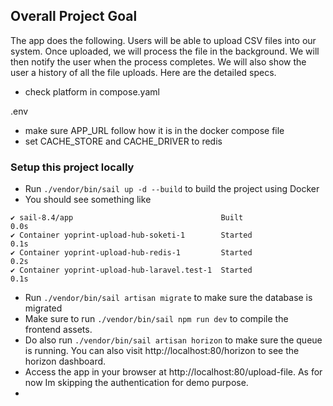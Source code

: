 ## Overall Project Goal

The app does the following. Users will be able to upload CSV files into our system. Once uploaded, we will process the file in the background. We will then notify the user when the process completes. We will also show the user a history of all the file uploads. Here are the detailed specs.

- check platform in compose.yaml

.env
- make sure APP_URL follow how it is in the docker compose file
- set CACHE_STORE and CACHE_DRIVER to redis

### Setup this project locally

- Run `./vendor/bin/sail up -d --build` to build the project using Docker
- You should see something like

```
✔ sail-8.4/app                                 Built                                                                         0.0s 
✔ Container yoprint-upload-hub-soketi-1        Started                                                                       0.1s 
✔ Container yoprint-upload-hub-redis-1         Started                                                                       0.2s 
✔ Container yoprint-upload-hub-laravel.test-1  Started                                                                       0.1s 
```
- Run `./vendor/bin/sail artisan migrate` to make sure the database is migrated
- Make sure to run `./vendor/bin/sail npm run dev` to compile the frontend assets.
- Do also run `./vendor/bin/sail artisan horizon` to make sure the queue is running. You can also visit http://localhost:80/horizon to see the horizon dashboard.
- Access the app in your browser at http://localhost:80/upload-file. As for now Im skipping the authentication for demo purpose.
- 
